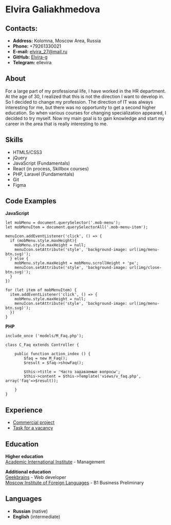 # Elvira Galiakhmedova

## Contacts:

* **Address:** Kolomna, Moscow Area, Russia
* **Phone:** +79261330021
* **E-mail:** elvira_27@mail.ru
* **GitHub:** [Elvira-g](https://github.com/Elvira-g)
* **Telegram:** ellevira

## About
For a large part of my professional life, I have worked in the HR department. At the age of 30, I realized that this is not the direction I want to develop in. So I decided to change my profession. The direction of IT was always interesting for me, but there was no opportunity to get a second higher education. So when various courses for changing specialization appeared, I decided to try myself. Now my main goal is to gain knowledge and start my career in the area that is really interesting to me.

## Skills
* HTML5/CSS3
* jQuery
* JavaScript (Fundamentals)
* React (in process, Skillbox courses)
* PHP, Laravel (Fundamentals)
* Git
* Figma

## Code Examples
**JavaScript**

```let menuIcon = document.querySelector('.mob-menu-icon');
let mobMenu = document.querySelector('.mob-menu');
let mobMenuItem = document.querySelectorAll('.mob-menu-item');

menuIcon.addEventListener('click', () => {
  if (mobMenu.style.maxHeight){
    mobMenu.style.maxHeight = null;
    menuIcon.setAttribute('style', 'background-image: url(img/menu-btn.svg)');
  } else {
    mobMenu.style.maxHeight = mobMenu.scrollHeight + 'px';
    menuIcon.setAttribute('style', 'background-image: url(img/close-btn.svg)');
  }
})

for (let item of mobMenuItem) {
  item.addEventListener('click', () => {
    mobMenu.style.maxHeight = null;
    menuIcon.setAttribute('style', 'background-image: url(img/menu-btn.svg)');
  })
}
```
**PHP**
```<?php
include_once ('models/M_Faq.php');

class C_Faq extends Controller {

    public function action_index () {
        $faq = new M_Faq();
        $result = $faq->showFaq();

        $this->title = 'Часто задаваемые вопросы';
        $this->content = $this->Template('views/v_faq.php', array('faq'=>$result));

    }
}
```

## Experience
* [Commercial project](https://sidelki-zabota.ru/)
* [Task for a vacancy](https://github.com/Elvira-g/ABC_Mobile_test)

## Education
**Higher education**  
[Academic International Institute](http://ami-map.ru) - Management

**Additional education**  
[Geekbrains](https://gb.ru) - Web developer  
[Moscow Institute of Foreign Languages](http://www.mosinyaz.com) - B1 Business Preliminary

## Languages
* **Russian** (native)
* **English** (intermediate)

